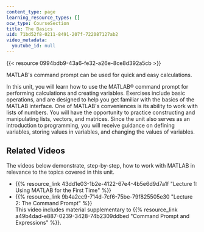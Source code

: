 ```yaml
---
content_type: page
learning_resource_types: []
ocw_type: CourseSection
title: The Basics
uid: 71bd52f8-0211-8491-207f-722087127ab2
video_metadata:
  youtube_id: null
---
```

{{< resource 0994bdb9-43a6-fe32-a26e-8ce8d392a5cb >}}

MATLAB's command prompt can be used for quick and easy calculations.

In this unit, you will learn how to use the MATLAB® command prompt for performing calculations and creating variables. Exercises include basic operations, and are designed to help you get familiar with the basics of the MATLAB interface. One of MATLAB's conveniences is its ability to work with lists of numbers. You will have the opportunity to practice constructing and manipulating lists, vectors, and matrices. Since the unit also serves as an introduction to programming, you will receive guidance on defining variables, storing values in variables, and changing the values of variables.

## Related Videos

The videos below demonstrate, step-by-step, how to work with MATLAB in relevance to the topics covered in this unit.

- {{% resource_link 43dd1e03-1b2e-4122-67e4-4b5e6d9d7a1f "Lecture 1: Using MATLAB for the First Time" %}}
- {{% resource_link 9b4a2cc9-714d-7cf6-75be-79f825505e30 "Lecture 2: The Command Prompt" %}}      
    This video includes material supplementary to {{% resource_link a49b4dad-e887-0239-3428-74b2309ddbed "Command Prompt and Expressions" %}}.